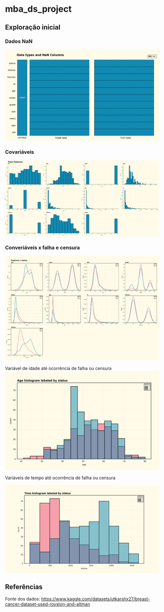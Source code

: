 # mba_ds_project

## Exploração inicial

### Dados NaN

![screenshot](images/nan_count.png)

### Covariáveis

![covariaves](images/all_features.png)

### Converiáveis x falha e censura
![covariaveis2](images/features_x_status.png)

Variável de idade até ocorrência de falha ou censura
![hist_age_x_status](images/hist_age_x_status.png)

Variáveis de tempo até ocorrência de falha ou censura

![hist_time_x_status](images/hist_time_x_status.png)
## Referências

Fonte dos dados: https://www.kaggle.com/datasets/utkarshx27/breast-cancer-dataset-used-royston-and-altman

